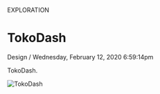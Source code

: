 <p class="type">EXPLORATION</p>

# TokoDash

<p class="meta">Design  /  Wednesday, February 12, 2020 6:59:14pm</p>

TokoDash.

![TokoDash](../assets/images/works/details/237-tokodash/tokodash.jpg)
